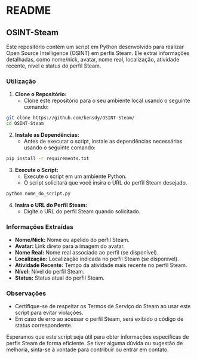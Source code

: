 # README

## OSINT-Steam

Este repositório contém um script em Python desenvolvido para realizar Open Source Intelligence (OSINT) em perfis Steam. Ele extrai informações detalhadas, como nome/nick, avatar, nome real, localização, atividade recente, nível e status do perfil Steam.

### Utilização

1. **Clone o Repositório:**
   - Clone este repositório para o seu ambiente local usando o seguinte comando:

```bash
git clone https://github.com/kensdy/OSINT-Steam/
cd OSINT-Steam
```

2. **Instale as Dependências:**
   - Antes de executar o script, instale as dependências necessárias usando o seguinte comando:

```bash
pip install -r requirements.txt
```

3. **Execute o Script:**
   - Execute o script em um ambiente Python.
   - O script solicitará que você insira o URL do perfil Steam desejado.

```bash
python nome_do_script.py
```

4. **Insira o URL do Perfil Steam:**
   - Digite o URL do perfil Steam quando solicitado.

### Informações Extraídas

- **Nome/Nick:** Nome ou apelido do perfil Steam.
- **Avatar:** Link direto para a imagem do avatar.
- **Nome Real:** Nome real associado ao perfil (se disponível).
- **Localização:** Localização indicada no perfil Steam (se disponível).
- **Atividade Recente:** Tempo da atividade mais recente no perfil Steam.
- **Nível:** Nível do perfil Steam.
- **Status:** Status atual do perfil Steam.

### Observações

- Certifique-se de respeitar os Termos de Serviço do Steam ao usar este script para evitar violações.
- Em caso de erro ao acessar o perfil Steam, será exibido o código de status correspondente.

Esperamos que este script seja útil para obter informações específicas de perfis Steam de forma eficiente. Se tiver alguma dúvida ou sugestão de melhoria, sinta-se à vontade para contribuir ou entrar em contato.
